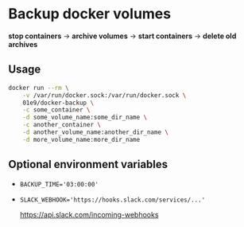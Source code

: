 # Backup docker volumes

**stop containers** -> **archive volumes** -> **start containers** -> **delete old archives**

## Usage

```sh
docker run --rm \
    -v /var/run/docker.sock:/var/run/docker.sock \
    01e9/docker-backup \
    -c some_container \
    -d some_volume_name:some_dir_name \
    -c another_container \
    -d another_volume_name:another_dir_name \
    -d more_volume_name:more_dir_name
```

## Optional environment variables

* `BACKUP_TIME='03:00:00'`
* `SLACK_WEBHOOK='https://hooks.slack.com/services/...'`

    https://api.slack.com/incoming-webhooks
